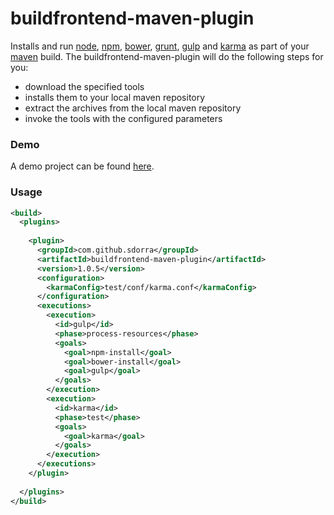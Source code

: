 buildfrontend-maven-plugin
==========================

Installs and run [node](http://nodejs.org/), [npm](https://www.npmjs.org), [bower](http://bower.io/), [grunt](http://gruntjs.com/), [gulp](http://gulpjs.com/) and [karma](http://karma-runner.github.io/) as part of your [maven](http://maven.apache.org/) build. The buildfrontend-maven-plugin will do the following steps for you:

* download the specified tools
* installs them to your local maven repository
* extract the archives from the local maven repository
* invoke the tools with the configured parameters

### Demo

A demo project can be found [here](https://github.com/sdorra/buildfrontend-maven-plugin-demo).

### Usage

```xml
<build>
  <plugins>
    
    <plugin>
      <groupId>com.github.sdorra</groupId>
      <artifactId>buildfrontend-maven-plugin</artifactId>
      <version>1.0.5</version>
      <configuration>
        <karmaConfig>test/conf/karma.conf</karmaConfig>
      </configuration>
      <executions>
        <execution>
          <id>gulp</id>
          <phase>process-resources</phase>
          <goals>
            <goal>npm-install</goal>
            <goal>bower-install</goal>
            <goal>gulp</goal>
          </goals>
        </execution>
        <execution>
          <id>karma</id>
          <phase>test</phase>
          <goals>
            <goal>karma</goal>
          </goals>
        </execution>
      </executions>
    </plugin>
    
  </plugins>
</build>
```
